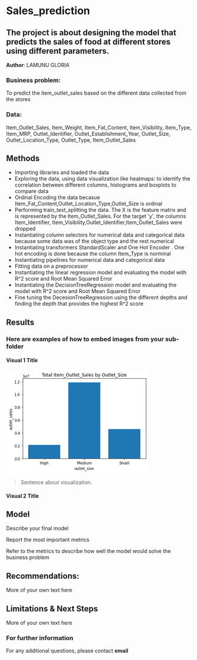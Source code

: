 # Sales_prediction
## The project is about designing the model that predicts the sales of food at different stores using different parameters. 

**Author**: LAMUNU GLORIA

### Business problem:
To predict the item_outlet_sales based on the different data collected from the stores


### Data:
Item_Outlet_Sales, Item_Weight, Item_Fat_Content, Item_Visibility, Item_Type, Item_MRP, Outlet_Identifier, Outlet_Establishment_Year,
Outlet_Size, Outlet_Location_Type, Outlet_Type, Item_Outlet_Sales


## Methods
- Importing libraries and loaded the data
- Exploring the data, using data visualization like heatmaps: to identify the correlation between different columns, histograms and boxplots to compare data
- Ordinal Encoding the data becasue Item_Fat_Content,Outlet_Location_Type,Outlet_Size is ordinal
- Performing train_test_splitting the data. The X is the feature matrix and is represented by the Item_Outlet_Sales. For the target 'y', the columns Item_Identifier, Item_Visibility,Outlet_Identifier,Item_Outlet_Sales were dropped
- Instantiating column selectors for numerical data and categorical data because some data was of the object type and the rest numerical
- Instantiating transformers StandardScaler and One Hot Encoder . One hot encoding is done because the column Item_Type is norminal
- Instantiating pipelines for numerical data and categorical data
- Fitting data on a preprocessor
- Instantiating the linear regression model  and evaluating the model with R^2 score and Root Mean Squared Error
- Instantiating the DecisionTreeRegression model and evaluating the model with R^2 score and Root Mean Squared Error
- Fine tuning the DecesionTreeRegression using the different depths and finding the depth that provides the highest R^2 score

## Results

### Here are examples of how to embed images from your sub-folder


#### Visual 1 Title
![My Image](fig1.png)

> Sentence about visualization.

#### Visual 2 Title

## Model

Describe your final model

Report the most important metrics

Refer to the metrics to describe how well the model would solve the business problem

## Recommendations:

More of your own text here


## Limitations & Next Steps

More of your own text here


### For further information


For any additional questions, please contact **email**
